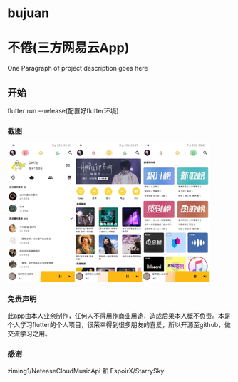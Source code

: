 # bujuan

# 不倦(三方网易云App)

One Paragraph of project description goes here

## 开始

flutter run --release(配置好flutter环境)


### 截图
<img src="https://github.com/2697a/bujuan-sixbugs/blob/master/screenshots/me.jpg" width="30%"><img src="https://github.com/2697a/bujuan-sixbugs/blob/master/screenshots/find.jpg" width="30%"><img src="https://github.com/2697a/bujuan-sixbugs/blob/master/screenshots/top.jpg" width="30%">

### 免责声明
此app由本人业余制作，任何人不得用作商业用途，造成后果本人概不负责。本是个人学习flutter的个人项目，很荣幸得到很多朋友的喜爱，所以开源至github，做交流学习之用。

### 感谢
ziming1/NeteaseCloudMusicApi 和  EspoirX/StarrySky
